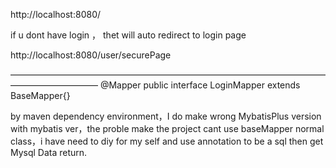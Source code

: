 http://localhost:8080/

if u dont have login ， thet will auto redirect to login page

http://localhost:8080/user/securePage

——————————————————————————————————————————————
@Mapper
public interface LoginMapper extends BaseMapper<User>{}

by maven dependency environment，I do make wrong MybatisPlus version with mybatis ver，the proble make the project cant use baseMapper normal class，i have need to diy for my self and use annotation to be a sql then get Mysql Data return. 

